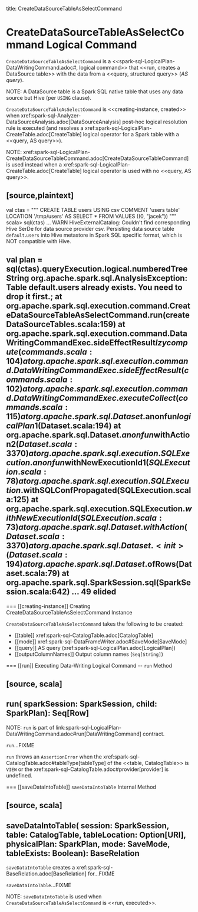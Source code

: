 title: CreateDataSourceTableAsSelectCommand

# CreateDataSourceTableAsSelectCommand Logical Command

`CreateDataSourceTableAsSelectCommand` is a <<spark-sql-LogicalPlan-DataWritingCommand.adoc#, logical command>> that <<run, creates a DataSource table>> with the data from a <<query, structured query>> (_AS query_).

NOTE: A DataSource table is a Spark SQL native table that uses any data source but Hive (per `USING` clause).

`CreateDataSourceTableAsSelectCommand` is <<creating-instance, created>> when xref:spark-sql-Analyzer-DataSourceAnalysis.adoc[DataSourceAnalysis] post-hoc logical resolution rule is executed (and resolves a xref:spark-sql-LogicalPlan-CreateTable.adoc[CreateTable] logical operator for a Spark table with a <<query, AS query>>).

NOTE: xref:spark-sql-LogicalPlan-CreateDataSourceTableCommand.adoc[CreateDataSourceTableCommand] is used instead when a xref:spark-sql-LogicalPlan-CreateTable.adoc[CreateTable] logical operator is used with no <<query, AS query>>.

[source,plaintext]
----
val ctas = """
  CREATE TABLE users
  USING csv
  COMMENT 'users table'
  LOCATION '/tmp/users'
  AS SELECT * FROM VALUES ((0, "jacek"))
"""
scala> sql(ctas)
... WARN HiveExternalCatalog: Couldn't find corresponding Hive SerDe for data source provider csv. Persisting data source table `default`.`users` into Hive metastore in Spark SQL specific format, which is NOT compatible with Hive.

val plan = sql(ctas).queryExecution.logical.numberedTreeString
org.apache.spark.sql.AnalysisException: Table default.users already exists. You need to drop it first.;
  at org.apache.spark.sql.execution.command.CreateDataSourceTableAsSelectCommand.run(createDataSourceTables.scala:159)
  at org.apache.spark.sql.execution.command.DataWritingCommandExec.sideEffectResult$lzycompute(commands.scala:104)
  at org.apache.spark.sql.execution.command.DataWritingCommandExec.sideEffectResult(commands.scala:102)
  at org.apache.spark.sql.execution.command.DataWritingCommandExec.executeCollect(commands.scala:115)
  at org.apache.spark.sql.Dataset.$anonfun$logicalPlan$1(Dataset.scala:194)
  at org.apache.spark.sql.Dataset.$anonfun$withAction$2(Dataset.scala:3370)
  at org.apache.spark.sql.execution.SQLExecution$.$anonfun$withNewExecutionId$1(SQLExecution.scala:78)
  at org.apache.spark.sql.execution.SQLExecution$.withSQLConfPropagated(SQLExecution.scala:125)
  at org.apache.spark.sql.execution.SQLExecution$.withNewExecutionId(SQLExecution.scala:73)
  at org.apache.spark.sql.Dataset.withAction(Dataset.scala:3370)
  at org.apache.spark.sql.Dataset.<init>(Dataset.scala:194)
  at org.apache.spark.sql.Dataset$.ofRows(Dataset.scala:79)
  at org.apache.spark.sql.SparkSession.sql(SparkSession.scala:642)
  ... 49 elided
----

=== [[creating-instance]] Creating CreateDataSourceTableAsSelectCommand Instance

`CreateDataSourceTableAsSelectCommand` takes the following to be created:

* [[table]] xref:spark-sql-CatalogTable.adoc[CatalogTable]
* [[mode]] xref:spark-sql-DataFrameWriter.adoc#SaveMode[SaveMode]
* [[query]] AS query (xref:spark-sql-LogicalPlan.adoc[LogicalPlan])
* [[outputColumnNames]] Output column names (`Seq[String]`)

=== [[run]] Executing Data-Writing Logical Command -- `run` Method

[source, scala]
----
run(
  sparkSession: SparkSession,
  child: SparkPlan): Seq[Row]
----

NOTE: `run` is part of link:spark-sql-LogicalPlan-DataWritingCommand.adoc#run[DataWritingCommand] contract.

`run`...FIXME

`run` throws an `AssertionError` when the xref:spark-sql-CatalogTable.adoc#tableType[tableType] of the <<table, CatalogTable>> is `VIEW` or the xref:spark-sql-CatalogTable.adoc#provider[provider] is undefined.

=== [[saveDataIntoTable]] `saveDataIntoTable` Internal Method

[source, scala]
----
saveDataIntoTable(
  session: SparkSession,
  table: CatalogTable,
  tableLocation: Option[URI],
  physicalPlan: SparkPlan,
  mode: SaveMode,
  tableExists: Boolean): BaseRelation
----

`saveDataIntoTable` creates a xref:spark-sql-BaseRelation.adoc[BaseRelation] for...FIXME

`saveDataIntoTable`...FIXME

NOTE: `saveDataIntoTable` is used when `CreateDataSourceTableAsSelectCommand` is <<run, executed>>.
